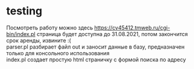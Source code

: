 # testing
Посмотреть работу можно здесь https://cv45412.tmweb.ru/cgi-bin/index.pl страница будет доступна до 31.08.2021, потом закончится срок аренды, извините :(
<br>
parser.pl разбирает файл out и заносит данные в базу, предназначен только для консольного использования
<br>
index.pl создает простую html страничку с формой поиска по адресу

